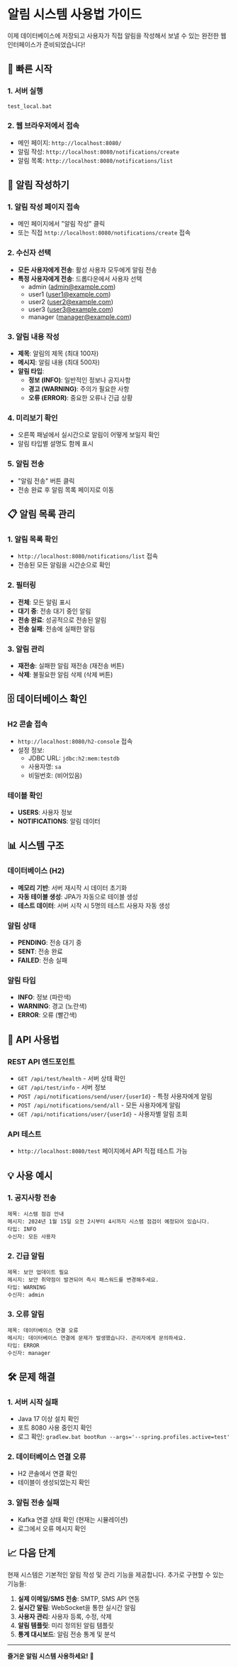 # 알림 시스템 사용법 가이드

이제 데이터베이스에 저장되고 사용자가 직접 알림을 작성해서 보낼 수 있는 완전한 웹 인터페이스가 준비되었습니다!

## 🚀 빠른 시작

### 1. 서버 실행
```bash
test_local.bat
```

### 2. 웹 브라우저에서 접속
- 메인 페이지: `http://localhost:8080/`
- 알림 작성: `http://localhost:8080/notifications/create`
- 알림 목록: `http://localhost:8080/notifications/list`

## 📝 알림 작성하기

### 1. 알림 작성 페이지 접속
- 메인 페이지에서 "알림 작성" 클릭
- 또는 직접 `http://localhost:8080/notifications/create` 접속

### 2. 수신자 선택
- **모든 사용자에게 전송**: 활성 사용자 모두에게 알림 전송
- **특정 사용자에게 전송**: 드롭다운에서 사용자 선택
  - admin (admin@example.com)
  - user1 (user1@example.com)
  - user2 (user2@example.com)
  - user3 (user3@example.com)
  - manager (manager@example.com)

### 3. 알림 내용 작성
- **제목**: 알림의 제목 (최대 100자)
- **메시지**: 알림 내용 (최대 500자)
- **알림 타입**:
  - **정보 (INFO)**: 일반적인 정보나 공지사항
  - **경고 (WARNING)**: 주의가 필요한 사항
  - **오류 (ERROR)**: 중요한 오류나 긴급 상황

### 4. 미리보기 확인
- 오른쪽 패널에서 실시간으로 알림이 어떻게 보일지 확인
- 알림 타입별 설명도 함께 표시

### 5. 알림 전송
- "알림 전송" 버튼 클릭
- 전송 완료 후 알림 목록 페이지로 이동

## 📋 알림 목록 관리

### 1. 알림 목록 확인
- `http://localhost:8080/notifications/list` 접속
- 전송된 모든 알림을 시간순으로 확인

### 2. 필터링
- **전체**: 모든 알림 표시
- **대기 중**: 전송 대기 중인 알림
- **전송 완료**: 성공적으로 전송된 알림
- **전송 실패**: 전송에 실패한 알림

### 3. 알림 관리
- **재전송**: 실패한 알림 재전송 (재전송 버튼)
- **삭제**: 불필요한 알림 삭제 (삭제 버튼)

## 🗄️ 데이터베이스 확인

### H2 콘솔 접속
- `http://localhost:8080/h2-console` 접속
- 설정 정보:
  - JDBC URL: `jdbc:h2:mem:testdb`
  - 사용자명: `sa`
  - 비밀번호: (비어있음)

### 테이블 확인
- **USERS**: 사용자 정보
- **NOTIFICATIONS**: 알림 데이터

## 📊 시스템 구조

### 데이터베이스 (H2)
- **메모리 기반**: 서버 재시작 시 데이터 초기화
- **자동 테이블 생성**: JPA가 자동으로 테이블 생성
- **테스트 데이터**: 서버 시작 시 5명의 테스트 사용자 자동 생성

### 알림 상태
- **PENDING**: 전송 대기 중
- **SENT**: 전송 완료
- **FAILED**: 전송 실패

### 알림 타입
- **INFO**: 정보 (파란색)
- **WARNING**: 경고 (노란색)
- **ERROR**: 오류 (빨간색)

## 🔧 API 사용법

### REST API 엔드포인트
- `GET /api/test/health` - 서버 상태 확인
- `GET /api/test/info` - 서버 정보
- `POST /api/notifications/send/user/{userId}` - 특정 사용자에게 알림
- `POST /api/notifications/send/all` - 모든 사용자에게 알림
- `GET /api/notifications/user/{userId}` - 사용자별 알림 조회

### API 테스트
- `http://localhost:8080/test` 페이지에서 API 직접 테스트 가능

## 💡 사용 예시

### 1. 공지사항 전송
```
제목: 시스템 점검 안내
메시지: 2024년 1월 15일 오전 2시부터 4시까지 시스템 점검이 예정되어 있습니다.
타입: INFO
수신자: 모든 사용자
```

### 2. 긴급 알림
```
제목: 보안 업데이트 필요
메시지: 보안 취약점이 발견되어 즉시 패스워드를 변경해주세요.
타입: WARNING
수신자: admin
```

### 3. 오류 알림
```
제목: 데이터베이스 연결 오류
메시지: 데이터베이스 연결에 문제가 발생했습니다. 관리자에게 문의하세요.
타입: ERROR
수신자: manager
```

## 🛠️ 문제 해결

### 1. 서버 시작 실패
- Java 17 이상 설치 확인
- 포트 8080 사용 중인지 확인
- 로그 확인: `gradlew.bat bootRun --args='--spring.profiles.active=test'`

### 2. 데이터베이스 연결 오류
- H2 콘솔에서 연결 확인
- 테이블이 생성되었는지 확인

### 3. 알림 전송 실패
- Kafka 연결 상태 확인 (현재는 시뮬레이션)
- 로그에서 오류 메시지 확인

## 📈 다음 단계

현재 시스템은 기본적인 알림 작성 및 관리 기능을 제공합니다. 추가로 구현할 수 있는 기능들:

1. **실제 이메일/SMS 전송**: SMTP, SMS API 연동
2. **실시간 알림**: WebSocket을 통한 실시간 알림
3. **사용자 관리**: 사용자 등록, 수정, 삭제
4. **알림 템플릿**: 미리 정의된 알림 템플릿
5. **통계 대시보드**: 알림 전송 통계 및 분석

---

**즐거운 알림 시스템 사용하세요!** 🎉 